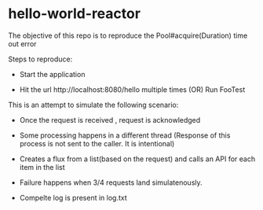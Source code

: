 # hello-world-reactor

The objective of this repo is to reproduce the Pool#acquire(Duration) time out error



Steps to reproduce:

- Start the application

- Hit the url http://localhost:8080/hello multiple times (OR) Run FooTest

This is an attempt to simulate the following scenario:

- Once the request is received , request is acknowledged
- Some processing happens in a different thread (Response of this process is not sent to the caller. It is intentional)
- Creates a flux from a list(based on the request) and calls an API for each item in the list 
- Failure happens when 3/4 requests land simulatenously.

- Compelte log is present in log.txt
